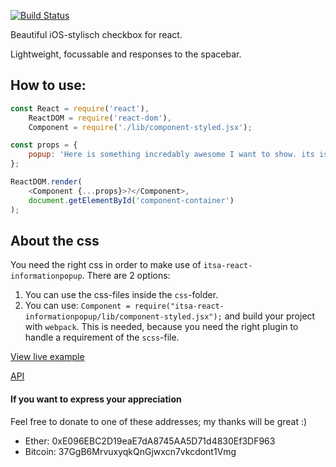[![Build Status](https://travis-ci.org/ItsAsbreuk/itsa-react-informationpopup.svg?branch=master)](https://travis-ci.org/ItsAsbreuk/itsa-react-informationpopup)

Beautiful iOS-stylisch checkbox for react.

Lightweight, focussable and responses to the spacebar.

## How to use:

```js
const React = require('react'),
    ReactDOM = require('react-dom'),
    Component = require('./lib/component-styled.jsx');

const props = {
    popup: 'Here is something incredably awesome I want to show. its is a long sentence, but that is the idea to show how it will break inside the popup.'
};

ReactDOM.render(
    <Component {...props}>?</Component>,
    document.getElementById('component-container')
);
```

## About the css

You need the right css in order to make use of `itsa-react-informationpopup`. There are 2 options:

1. You can use the css-files inside the `css`-folder.
2. You can use: `Component = require("itsa-react-informationpopup/lib/component-styled.jsx");` and build your project with `webpack`. This is needed, because you need the right plugin to handle a requirement of the `scss`-file.


[View live example](http://projects.itsasbreuk.nl/react-components/itsa-informationpopup/component.html)

[API](http://projects.itsasbreuk.nl/react-components/itsa-informationpopup/api/)


#### If you want to express your appreciation

Feel free to donate to one of these addresses; my thanks will be great :)

* Ether: 0xE096EBC2D19eaE7dA8745AA5D71d4830Ef3DF963
* Bitcoin: 37GgB6MrvuxyqkQnGjwxcn7vkcdont1Vmg
